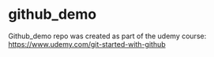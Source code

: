 # github_demo
Github_demo repo was created as part of the udemy course: https://www.udemy.com/git-started-with-github
